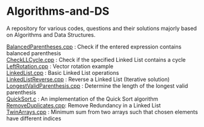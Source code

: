 # Algorithms-and-DS
A repository for various codes, questions and their solutions majorly based on Algorithms and Data Structures.

<a href="https://github.com/A7xSV/Algorithms-and-DS/blob/master/BalancedParentheses.cpp">BalancedParentheses.cpp</a> : Check if the entered expression contains balanced parenthesis
<br>
<a href="https://github.com/A7xSV/Algorithms-and-DS/blob/master/CheckLLCycle.cpp">CheckLLCycle.cpp</a> : Check if the specified Linked List contains a cycle
<br>
<a href="https://github.com/A7xSV/Algorithms-and-DS/blob/master/LeftRotation.cpp">LeftRotation.cpp</a> : Vector rotation example
<br>
<a href="https://github.com/A7xSV/Algorithms-and-DS/blob/master/LinkedList.cpp">LinkedList.cpp</a> : Basic Linked List operations
<br>
<a href="https://github.com/A7xSV/Algorithms-and-DS/blob/master/LinkedListReverse.cpp">LinkedListReverse.cpp</a> : Reverse a Linked List (Iterative solution)
<br>
<a href="https://github.com/A7xSV/Algorithms-and-DS/blob/master/LongestValidParenthesis.cpp">LongestValidParenthesis.cpp</a> : Determine the length of the longest valid parenthesis 
<br>
<a href="https://github.com/A7xSV/Algorithms-and-DS/blob/master/QuickSort.c">QuickSort.c</a> : An implementation of the Quick Sort algorithm
<br>
<a href="https://github.com/A7xSV/Algorithms-and-DS/blob/master/RemoveDuplicates.cpp">RemoveDuplicates.cpp</a>: Remove Redundancy in a Linked List 
<br>
<a href="https://github.com/A7xSV/Algorithms-and-DS/blob/master/TwinArrays.cpp">TwinArrays.cpp</a> : Minimum sum from two arrays such that chosen elements have different indices
<br>